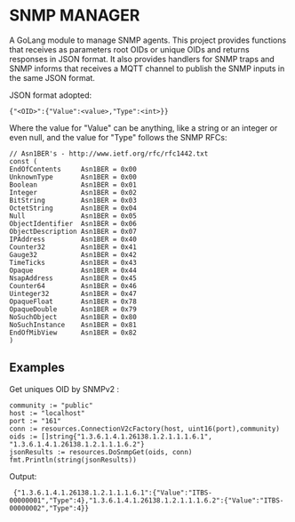 # SNMP MANAGER

A GoLang module to manage SNMP agents. This project provides functions that receives as parameters root OIDs or unique OIDs  and returns responses in JSON format.
It also provides handlers for SNMP traps and SNMP informs that receives a MQTT channel to publish the SNMP inputs in the same JSON format.

JSON format adopted:
    
    {"<OID>":{"Value":<value>,"Type":<int>}}

Where the value for "Value" can be anything, like a string or an integer or even null, 
and the value for "Type" follows the SNMP RFCs:

    // Asn1BER's - http://www.ietf.org/rfc/rfc1442.txt
    const (
    EndOfContents     Asn1BER = 0x00
    UnknownType       Asn1BER = 0x00
    Boolean           Asn1BER = 0x01
    Integer           Asn1BER = 0x02
    BitString         Asn1BER = 0x03
    OctetString       Asn1BER = 0x04
    Null              Asn1BER = 0x05
    ObjectIdentifier  Asn1BER = 0x06
    ObjectDescription Asn1BER = 0x07
    IPAddress         Asn1BER = 0x40
    Counter32         Asn1BER = 0x41
    Gauge32           Asn1BER = 0x42
    TimeTicks         Asn1BER = 0x43
    Opaque            Asn1BER = 0x44
    NsapAddress       Asn1BER = 0x45
    Counter64         Asn1BER = 0x46
    Uinteger32        Asn1BER = 0x47
    OpaqueFloat       Asn1BER = 0x78
    OpaqueDouble      Asn1BER = 0x79
    NoSuchObject      Asn1BER = 0x80
    NoSuchInstance    Asn1BER = 0x81
    EndOfMibView      Asn1BER = 0x82
    )



## Examples


Get uniques OID by SNMPv2 :

    community := "public"
    host := "localhost"
    port := "161"
    conn := resources.ConnectionV2cFactory(host, uint16(port),community)
    oids := []string{"1.3.6.1.4.1.26138.1.2.1.1.1.6.1", "1.3.6.1.4.1.26138.1.2.1.1.1.6.2"}
    jsonResults := resources.DoSnmpGet(oids, conn)
    fmt.Println(string(jsonResults))

Output: 

     {"1.3.6.1.4.1.26138.1.2.1.1.1.6.1":{"Value":"ITBS-00000001","Type":4},"1.3.6.1.4.1.26138.1.2.1.1.1.6.2":{"Value":"ITBS-00000002","Type":4}}
